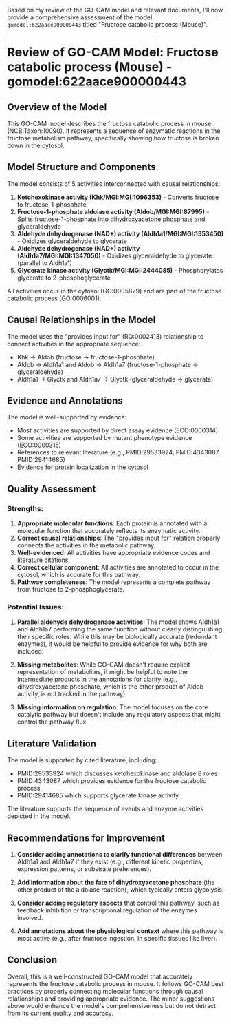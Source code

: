 Based on my review of the GO-CAM model and relevant documents, I'll now provide a comprehensive assessment of the model `gomodel:622aace900000443` titled "Fructose catabolic process (Mouse)".

# Review of GO-CAM Model: Fructose catabolic process (Mouse) - [gomodel:622aace900000443](https://bioregistry.io/go.model:622aace900000443)

## Overview of the Model

This GO-CAM model describes the fructose catabolic process in mouse (NCBITaxon:10090). It represents a sequence of enzymatic reactions in the fructose metabolism pathway, specifically showing how fructose is broken down in the cytosol.

## Model Structure and Components

The model consists of 5 activities interconnected with causal relationships:

1. **Ketohexokinase activity (Khk/MGI:MGI:1096353)** - Converts fructose to fructose-1-phosphate
2. **Fructose-1-phosphate aldolase activity (Aldob/MGI:MGI:87995)** - Splits fructose-1-phosphate into dihydroxyacetone phosphate and glyceraldehyde
3. **Aldehyde dehydrogenase (NAD+) activity (Aldh1a1/MGI:MGI:1353450)** - Oxidizes glyceraldehyde to glycerate
4. **Aldehyde dehydrogenase (NAD+) activity (Aldh1a7/MGI:MGI:1347050)** - Oxidizes glyceraldehyde to glycerate (parallel to Aldh1a1)
5. **Glycerate kinase activity (Glyctk/MGI:MGI:2444085)** - Phosphorylates glycerate to 2-phosphoglycerate

All activities occur in the cytosol (GO:0005829) and are part of the fructose catabolic process (GO:0006001).

## Causal Relationships in the Model

The model uses the "provides input for" (RO:0002413) relationship to connect activities in the appropriate sequence:
- Khk → Aldob (fructose → fructose-1-phosphate)
- Aldob → Aldh1a1 and Aldob → Aldh1a7 (fructose-1-phosphate → glyceraldehyde)
- Aldh1a1 → Glyctk and Aldh1a7 → Glyctk (glyceraldehyde → glycerate)

## Evidence and Annotations

The model is well-supported by evidence:
- Most activities are supported by direct assay evidence (ECO:0000314)
- Some activities are supported by mutant phenotype evidence (ECO:0000315)
- References to relevant literature (e.g., PMID:29533924, PMID:4343087, PMID:29414685)
- Evidence for protein localization in the cytosol

## Quality Assessment

### Strengths:
1. **Appropriate molecular functions**: Each protein is annotated with a molecular function that accurately reflects its enzymatic activity.
2. **Correct causal relationships**: The "provides input for" relation properly connects the activities in the metabolic pathway.
3. **Well-evidenced**: All activities have appropriate evidence codes and literature citations.
4. **Correct cellular component**: All activities are annotated to occur in the cytosol, which is accurate for this pathway.
5. **Pathway completeness**: The model represents a complete pathway from fructose to 2-phosphoglycerate.

### Potential Issues:

1. **Parallel aldehyde dehydrogenase activities**: The model shows Aldh1a1 and Aldh1a7 performing the same function without clearly distinguishing their specific roles. While this may be biologically accurate (redundant enzymes), it would be helpful to provide evidence for why both are included.

2. **Missing metabolites**: While GO-CAM doesn't require explicit representation of metabolites, it might be helpful to note the intermediate products in the annotations for clarity (e.g., dihydroxyacetone phosphate, which is the other product of Aldob activity, is not tracked in the pathway).

3. **Missing information on regulation**: The model focuses on the core catalytic pathway but doesn't include any regulatory aspects that might control the pathway flux.

## Literature Validation

The model is supported by cited literature, including:
- PMID:29533924 which discusses ketohexokinase and aldolase B roles
- PMID:4343087 which provides evidence for the fructose catabolic process
- PMID:29414685 which supports glycerate kinase activity

The literature supports the sequence of events and enzyme activities depicted in the model.

## Recommendations for Improvement

1. **Consider adding annotations to clarify functional differences** between Aldh1a1 and Aldh1a7 if they exist (e.g., different kinetic properties, expression patterns, or substrate preferences).

2. **Add information about the fate of dihydroxyacetone phosphate** (the other product of the aldolase reaction), which typically enters glycolysis.

3. **Consider adding regulatory aspects** that control this pathway, such as feedback inhibition or transcriptional regulation of the enzymes involved.

4. **Add annotations about the physiological context** where this pathway is most active (e.g., after fructose ingestion, in specific tissues like liver).

## Conclusion

Overall, this is a well-constructed GO-CAM model that accurately represents the fructose catabolic process in mouse. It follows GO-CAM best practices by properly connecting molecular functions through causal relationships and providing appropriate evidence. The minor suggestions above would enhance the model's comprehensiveness but do not detract from its current quality and accuracy.